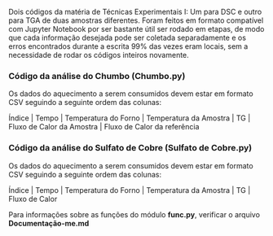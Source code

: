 Dois códigos da matéria de Técnicas Experimentais I: Um para DSC e outro para TGA de duas amostras diferentes. Foram feitos em formato compatível com Jupyter Notebook por ser bastante útil ser rodado em etapas, de modo que cada informação desejada pode ser coletada separadamente e os erros encontrados durante a escrita 99% das vezes eram locais, sem a necessidade de rodar os códigos inteiros novamente.


### **Código da análise do Chumbo (Chumbo.py)**
Os dados do aquecimento a serem consumidos devem estar em formato CSV seguindo a seguinte ordem das colunas:

Índice | Tempo | Temperatura do Forno | Temperatura da Amostra | TG | Fluxo de Calor da Amostra | Fluxo de Calor da referência

### **Código da análise do Sulfato de Cobre (Sulfato de Cobre.py)**
Os dados do aquecimento a serem consumidos devem estar em formato CSV seguindo a seguinte ordem das colunas:

Índice | Tempo | Temperatura do Forno | Temperatura da Amostra | TG | Fluxo de Calor

Para informações sobre as funções do módulo __func.py__, verificar o arquivo __Documentação-me.md__
